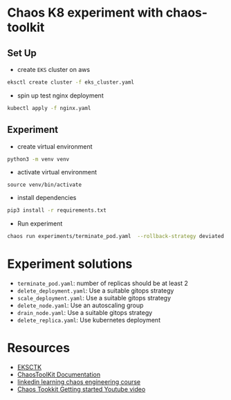 # Chaos K8 experiment with chaos-toolkit
## Set Up
* create `EKS` cluster on aws
```bash
eksctl create cluster -f eks_cluster.yaml
```
* spin up test nginx deployment
```bash
kubectl apply -f nginx.yaml
```
## Experiment
* create virtual environment
```bash
python3 -m venv venv
```
* activate virtual environment
```
source venv/bin/activate
```
* install dependencies
```bash
pip3 install -r requirements.txt
```
* Run experiment
```bash
chaos run experiments/terminate_pod.yaml  --rollback-strategy deviated
```

# Experiment solutions
* `terminate_pod.yaml`: number of replicas should be at least 2
* `delete_deployment.yaml`: Use a suitable gitops strategy
* `scale_deployment.yaml`: Use a suitable gitops strategy
* `delete_node.yaml`: Use an autoscaling group
* `drain_node.yaml`: Use a suitable gitops strategy
* `delete_replica.yaml`: Use kubernetes deployment

# Resources
* [EKSCTK](https://eksctl.io)
* [ChaosToolKit Documentation](https://chaostoolkit.org/reference/usage/cli/)
* [linkedin learning chaos engineering course](https://www.linkedin.com/learning/devops-foundations-chaos-engineering/organized-chaos?autoplay=true&u=2146476)
* [Chaos Tookkit Getting started Youtube video](https://www.youtube.com/watch?v=XZ_1ZqyOCdE&t=946s)
